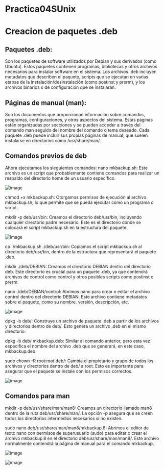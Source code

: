 # Practica04SUnix

# Creacion de paquetes .deb
## Paquetes .deb:
Son los paquetes de software utilizados por Debian y sus derivados (como Ubuntu). Estos paquetes contienen programas, bibliotecas y otros archivos necesarios para instalar software en el sistema. Los archivos .deb incluyen metadatos que describen el paquete, scripts que se ejecutan en varias etapas de la instalación/desinstalación (como postinst y prerm), y los archivos binarios o de configuración que se instalarán.

## Páginas de manual (man):
Son los documentos que proporcionan información sobre comandos, programas, configuraciones, y otros aspectos del sistema. Estas páginas están organizadas por secciones y se pueden acceder a través del comando man seguido del nombre del comando o tema deseado. Cada paquete .deb puede incluir sus propias páginas de manual, que suelen instalarse en directorios como /usr/share/man/.

## Comandos previos de deb

Ahora ejecutamos los sieguientes comandos: 
nano mkbackup.sh:
Este archivo es un script que probablemente contiene comandos para realizar un respaldo del directorio home de un usuario específico.

![image](https://github.com/user-attachments/assets/c1319cff-749f-44b5-8a8c-2b46424993ad)

chmod +x mkbackup.sh:
Otorgamos permisos de ejecución al archivo mkbackup.sh, lo que permite que se pueda ejecutar como un programa o script.

mkdir -p deb/usr/bin:
Creamos el directorio deb/usr/bin, incluyendo cualquier directorio padre necesario. Este es el directorio donde se colocará el script mkbackup.sh en la estructura del paquete.

![image](https://github.com/user-attachments/assets/6aea4934-b90c-43cf-8a21-563473e543a7)

cp ./mkbackup.sh ./deb/usr/bin:
Copiamos el script mkbackup.sh al directorio deb/usr/bin, dentro de la estructura que representará el paquete .deb.

mkdir ./deb/DEBIAN:
Creamos el directorio DEBIAN dentro del directorio deb. Este directorio es crucial para un paquete .deb, ya que contendrá archivos de control como control y otros posibles scripts como postinst o prerm.

nano ./deb/DEBIAN/control:
Abrimos nano para crear o editar el archivo control dentro del directorio DEBIAN. Este archivo contiene metadatos sobre el paquete, como su nombre, versión, descripción, etc.

![image](https://github.com/user-attachments/assets/f9314d93-fb01-4a08-b858-922dc7fa2d41)


dpkg -b deb/:
Construye un archivo de paquete .deb a partir de los archivos y directorios dentro de deb/. Esto genera un archivo .deb en el mismo directorio.

dpkg -b deb/ mkbackup.deb:
Similar al comando anterior, pero esta vez especifica el nombre del archivo .deb que se generará, en este caso, mkbackup.deb.

sudo chown -R root:root deb/:
Cambia el propietario y grupo de todos los archivos y directorios dentro de deb/ a root. Esto es importante para asegurar que el paquete se instale con los permisos correctos.

![image](https://github.com/user-attachments/assets/c31baf90-852a-4845-a6e1-89875d266019)

## Comandos para man

mkdir -p deb/usr/share/man/man8: Creamos un directorio llamado man8 dentro de la ruta deb/usr/share/man/. La opción -p asegura que se creen todos los directorios intermedios necesarios si no existen.

sudo nano deb/usr/share/man/man8/mkbackup.8: Abrimos el editor de texto nano con permisos de superusuario (sudo) para editar o crear el archivo mkbackup.8 en el directorio deb/usr/share/man/man8/. Este archivo normalmente contendrá la página de manual para el comando mkbackup.

![image](https://github.com/user-attachments/assets/a92e61fb-4964-457f-ab95-3744ae642358)

![image](https://github.com/user-attachments/assets/e952b43a-11a8-4103-974c-9176157094ba)





